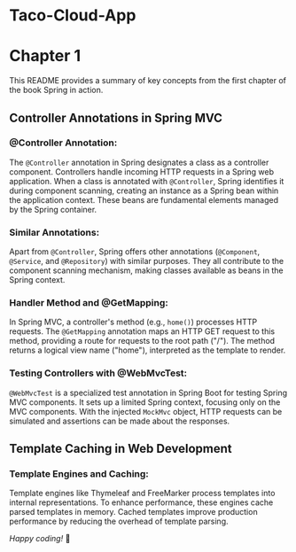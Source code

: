 # Taco-Cloud-App
# Chapter 1

This README provides a summary of key concepts from the first chapter of the book Spring in action.

## **Controller Annotations in Spring MVC**

### **@Controller Annotation:**
The `@Controller` annotation in Spring designates a class as a controller component. Controllers handle incoming HTTP requests in a Spring web application. When a class is annotated with `@Controller`, Spring identifies it during component scanning, creating an instance as a Spring bean within the application context. These beans are fundamental elements managed by the Spring container.

### **Similar Annotations:**
Apart from `@Controller`, Spring offers other annotations (`@Component`, `@Service`, and `@Repository`) with similar purposes. They all contribute to the component scanning mechanism, making classes available as beans in the Spring context.

### **Handler Method and @GetMapping:**
In Spring MVC, a controller's method (e.g., `home()`) processes HTTP requests. The `@GetMapping` annotation maps an HTTP GET request to this method, providing a route for requests to the root path ("/"). The method returns a logical view name ("home"), interpreted as the template to render.

### **Testing Controllers with @WebMvcTest:**
`@WebMvcTest` is a specialized test annotation in Spring Boot for testing Spring MVC components. It sets up a limited Spring context, focusing only on the MVC components. With the injected `MockMvc` object, HTTP requests can be simulated and assertions can be made about the responses.

## **Template Caching in Web Development**

### **Template Engines and Caching:**
Template engines like Thymeleaf and FreeMarker process templates into internal representations. To enhance performance, these engines cache parsed templates in memory. Cached templates improve production performance by reducing the overhead of template parsing.


*Happy coding!* 🚀
